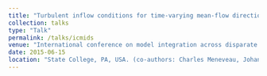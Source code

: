 ```yaml
---
title: "Turbulent inflow conditions for time-varying mean-flow directions in LES with applications to wind farms."
collection: talks
type: "Talk"
permalink: /talks/icmids
venue: "International conference on model integration across disparate scales in complex turbulent flow simulations."
date: 2015-06-15
location: "State College, PA, USA. (co-authors: Charles Meneveau, Johan Meyers; presented by Charles Meneveau)"
---
```

